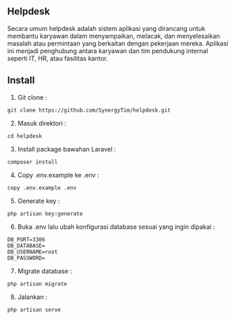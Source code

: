 ## Helpdesk

Secara umum helpdesk adalah sistem aplikasi yang dirancang untuk membantu karyawan dalam menyampaikan, melacak, dan menyelesaikan masalah atau permintaan yang berkaitan dengan pekerjaan mereka. Aplikasi ini menjadi penghubung antara karyawan dan tim pendukung internal seperti IT, HR, atau fasilitas kantor.

## Install

1. Git clone :
```
git clone https://github.com/SynergyTim/helpdesk.git
```

2. Masuk direktori :
```
cd helpdesk
```

3. Install package bawahan Laravel :
```
composer install
```

4. Copy .env.example ke .env :
```
copy .env.example .env
```

5. Generate key :
```
php artisan key:generate
```

6. Buka .env lalu ubah konfigurasi database sesuai yang ingin dipakai :
```
DB_PORT=3306
DB_DATABASE=
DB_USERNAME=root
DB_PASSWORD=
```

7. Migrate database :
```
php artisan migrate
```

8. Jalankan :
```
php artisan serve
```
